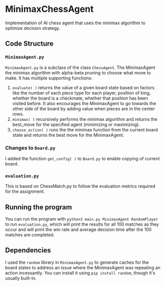 
# MinimaxChessAgent
Implementation of AI chess agent that uses the minimax algorithm to optimize decision strategy.

## Code Structure
### `MinimaxAgent.py`
`MinimaxAgent.py` is a subclass of the class `ChessAgent`. The MinimaxAgent the minimax algorithm with alpha-beta pruning to choose what move to make. It has multiple supporting functions:
 1. `evaluate( )` returns the value of a given board state based on factors like the number of each piece type for each player, position of king, whether the board is a checkmate, whether that position has been visited before. It also encourages the MinimaxAgent to go towards the other side of the board by adding value when pieces are in the center rows.
 2. `minimax( )` recursively performs the minimax algorithm and returns the best_move for the specified agent (minimizing or maximizing).
 3. `choose_action( )` runs the the minimax function from the current board state and returns the best move for the MinimaxAgent.
### Changes to `Board.py`
I added the function `get_config( )` to `Board.py` to enable copying of current board. 
### `evaluation.py`
This is based on ChessMatch.py to follow the evaluation metrics required for the assignment.
## Running the program
You can run the program with `python3 main.py MinimaxAgent RandomPlayer` to run `evaluation.py`, which will print the results for all 100 matches as they occur and will print the win rate and average decision time after the 100 matches are completed. 
## Dependencies
I used the `random` library in `MinimaxAgent.py` to generate caches for the board states to address an issue where the MinimaxAgent was repeating an action incessantly. 
You can install it using `pip install random`, though it's usually built-in. 
